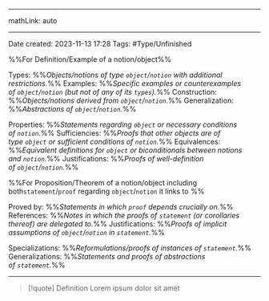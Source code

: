 
---

mathLink: auto

---
Date created: 2023-11-13 17:28
Tags: #Type/Unfinished 

%%For Definition/Example of a notion/object%%

Types: %%_Objects/notions of type `object`/`notion` with additional restrictions._%% 
Examples: %%_Specific examples or counterexamples of `object`/`notion` (but not of any of its `types`)._%%
Construction: %%_Objects/notions derived from `object`/`notion`._%%
Generalization: %%_Abstractions of `object`/`notion`._%%

Properties: %%_Statements regarding `object` or necessary conditions of `notion`._%%
Sufficiencies: %%_Proofs that other objects are of type `object` or sufficient conditions of `notion`._%%
Equivalences: %%_Equivalent definitions for `object` or biconditionals between notions and `notion`._%%
Justifications: %%_Proofs of well-definition of `object`/`notion`._%%

%%For Proposition/Theorem of a notion/object including both`statement`/`proof` regarding `object`/`notion` it links to %%

Proved by: %%_Statements in which `proof` depends crucially on._%%
References: %%_Notes in which the proofs of `statement` (or corollaries thereof) are delegated to._%%
Justifications: %%_Proofs of implicit assumptions of `object`/`notion` in `statement`._%%   

Specializations: %%_Reformulations/proofs of instances of `statement`._%%
Generalizations: %%_Statements and proofs of abstractions of `statement`._%%

---  



> [!quote] Definition
> Lorem ipsum dolor sit amet



